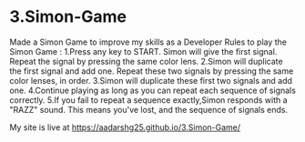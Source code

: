 # 3.Simon-Game
Made a Simon Game to improve my skills as a Developer
Rules to play the Simon Game :
1.Press any key to START. Simon will give the first signal. Repeat the signal by pressing the same color lens.
2.Simon will duplicate the first signal and add one. Repeat these two signals by pressing the same color lenses, in order.
3.Simon will duplicate these first two signals and add one.
4.Continue playing as long as you can repeat each sequence of signals correctly.
5.If you fail to repeat a sequence exactly,Simon responds with a "RAZZ" sound. This means you've lost, and the sequence of signals ends.
 
My site is live at https://aadarshg25.github.io/3.Simon-Game/
